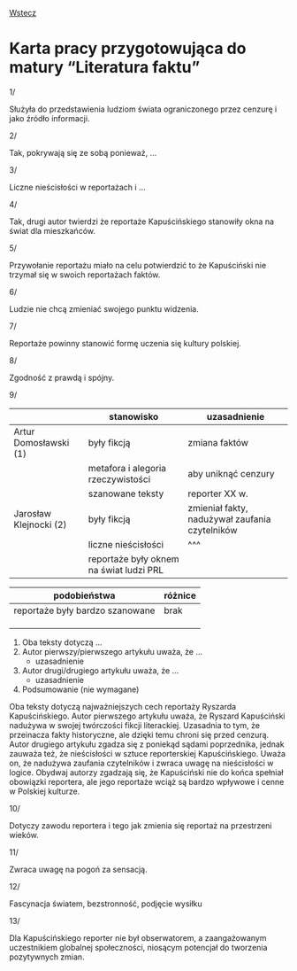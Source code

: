 [Wstecz](../polski.md)

# Karta pracy przygotowująca do matury “Literatura faktu”

1/

Służyła do przedstawienia ludziom świata ograniczonego przez cenzurę i jako źródło informacji.

2/

Tak, pokrywają się ze sobą ponieważ, …

3/

Liczne nieścisłości w reportażach i …

4/

Tak, drugi autor twierdzi że reportaże Kapuścińskiego stanowiły okna na świat dla mieszkańców.

5/

Przywołanie reportażu miało na celu potwierdzić to że Kapuściński nie trzymał się w swoich reportażach faktów.

6/

Ludzie nie chcą zmieniać swojego punktu widzenia.

7/

Reportaże powinny stanowić formę uczenia się kultury polskiej.

8/

Zgodność z prawdą i spójny.

9/

|                        | stanowisko                              | uzasadnienie                                   |
| ---------------------- | --------------------------------------- | ---------------------------------------------- |
| Artur Domosławski (1)  | były fikcją                             | zmiana faktów                                  |
|                        | metafora i alegoria rzeczywistości      | aby uniknąć cenzury                            |
|                        | szanowane teksty                        | reporter XX w.                                 |
| Jarosław Klejnocki (2) | były fikcją                             | zmieniał fakty, nadużywał zaufania czytelników |
|                        | liczne nieścisłości                     | ^^^                                            |
|                        | reportaże były oknem na świat ludzi PRL |                                                |

| podobieństwa                    | różnice |
| ------------------------------- | ------- |
| reportaże były bardzo szanowane | brak    |
|                                 |         |
|                                 |         |
|                                 |         |

1. Oba teksty dotyczą …
2. Autor pierwszy/pierwszego artykułu uważa, że …
    - uzasadnienie
3. Autor drugi/drugiego artykułu uważa, że …
    - uzasadnienie
4. Podsumowanie (nie wymagane)

Oba teksty dotyczą najważniejszych cech reportaży Ryszarda Kapuścińskiego. Autor pierwszego artykułu uważa, że Ryszard Kapuściński nadużywa w swojej twórczości fikcji literackiej. Uzasadnia to tym, że przeinacza fakty historyczne, ale dzięki temu chroni się przed cenzurą. Autor drugiego artykułu zgadza się z poniekąd sądami poprzednika, jednak zauważa też, że nieścisłości w sztuce reporterskiej Kapuścińskiego. Uważa on, że nadużywa zaufania czytelników i zwraca uwagę na nieścisłości w logice. Obydwaj autorzy zgadzają się, że Kapuściński nie do końca spełniał obowiązki reportera, ale jego reportaże wciąż są bardzo wpływowe i cenne w Polskiej kulturze.

10/

Dotyczy zawodu reportera i tego jak zmienia się reportaż na przestrzeni wieków.

11/

Zwraca uwagę na pogoń za sensacją.

12/

Fascynacja światem, bezstronność, podjęcie wysiłku

13/

Dla Kapuścińskiego reporter nie był obserwatorem, a zaangażowanym uczestnikiem globalnej społeczności, niosącym potencjał do tworzenia pozytywnych zmian.
